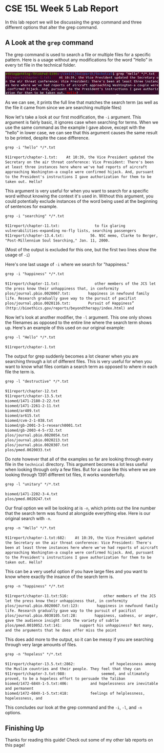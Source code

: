 # CSE 15L Week 5 Lab Report

In this lab report we will be discussing the grep command and three different options that alter the grep command.

## A Look at the `grep` command

The grep command is used to search a file or multiple files for a specific pattern. Here is a usage without any modifications for the word "Hello" in every txt file in the technical folder.

![Image 1](images/week-5/image1.png)

As we can see, it prints the full line that matches the search term (as well as the file it came from since we are searching multiple files)

Now let's take a look at our first modification, the `-i` argument. This argument is fairly basic, it ignores case when searching for terms. When we use the same command as the example I gave above, except with the "hello" in lower case, we can see that this argument causes the same result to be printed, despite the case difference.

```
grep -i "hello" */*.txt

911report/chapter-1.txt:    At 10:39, the Vice President updated the Secretary on the air threat conference: Vice President: There's been at least three instances here where we've had reports of aircraft approaching Washington-a couple were confirmed hijack. And, pursuant to the President's instructions I gave authorization for them to be taken out. Hello?
```

This argument is very useful for when you want to search for a specific word without knowing the context it's used in. Without this argument, you could potentially exclude instances of the word being used at the beginning of sentences for example.
```
grep -i "searching" */*.txt

911report/chapter-11.txt:                to fix glaring vulnerabilities-expanding no-fly lists, searching passengers
911report/chapter-13.4.txt:            56. NSC memo, Clarke to Berger, "Post-Millennium Soul Searching," Jan. 11, 2000.
```
(Most of the output is excluded for this one, but the first two lines show the usage of `-i`)

Here's one last usage of `-i` where we search for "happiness."

```
grep -i "happiness" */*.txt

911report/chapter-11.txt:                other members of the JCS let the press know their unhappiness that, in conformity
plos/journal.pbio.0020067.txt:        happiness in newfound family life. Research gradually gave way to the pursuit of pacifist
plos/journal.pbio.0020116.txt:        Pursuit of Happiness” (http://bioethics.gov/reports/beyondtherapy/index.html) and
```

Now let's look at another modifier, the `-l` argument. This one only shows the filenames as opposed to the entire line where the search term shows up. Here's an example of this used on our original example:

```
grep -l "Hello" */*.txt

911report/chapter-1.txt
```

The output for grep suddenly becomes a lot cleaner when you are searching through a lot of different files. This is very useful for when you want to know what files contain a search term as opposed to where in each file the term is.

```
grep -l "destructive" */*.txt

911report/chapter-12.txt
911report/chapter-13.5.txt
biomed/1471-2180-2-22.txt
biomed/1471-2261-2-11.txt
biomed/ar409.txt
biomed/ar615.txt
biomed/cvm-2-1-038.txt
biomed/gb-2001-3-1-research0001.txt
biomed/gb-2003-4-5-r32.txt
plos/journal.pbio.0020054.txt
plos/journal.pbio.0020213.txt
plos/journal.pbio.0020307.txt
plos/pmed.0020033.txt
```

Do note however that all of the examples so far are looking through every file in the `technical` directory. This argument becomes a lot less useful when looking through only a few files. But for a case like this where we are looking through 1391 different txt files, it works wonderfully.

```
grep -l "unitary" */*.txt

biomed/1471-2202-3-4.txt
plos/pmed.0020247.txt
```

Our final option we will be looking at is `-n`, which prints out the line number that the search term was found at alongside everything else. Here is our original search with `-n`.

```
grep -n "Hello" */*.txt

911report/chapter-1.txt:682:    At 10:39, the Vice President updated the Secretary on the air threat conference: Vice President: There's been at least three instances here where we've had reports of aircraft approaching Washington-a couple were confirmed hijack. And, pursuant to the President's instructions I gave authorization for them to be taken out. Hello?
```

This can be a very useful option if you have large files and you want to know where exactly the insance of the search term is.

```
grep -n "happiness" */*.txt

911report/chapter-11.txt:516:                other members of the JCS let the press know their unhappiness that, in conformity
plos/journal.pbio.0020067.txt:123:        happiness in newfound family life. Research gradually gave way to the pursuit of pacifist
plos/journal.pbio.0030105.txt:28:        happiness, sadness, or anger, gave the audience insight into the variety of subtle
plos/pmed.0010052.txt:141:        support his unhappiness? Not many, and the arguments that he does offer miss the point
```

This does add more to the output, so it can be messy if you are searching through very large amounts of files.

```
grep -n "hopeless" */*.txt

911report/chapter-13.5.txt:2862:                of hopelessness among the Muslim countries and their people. They feel that they can
911report/chapter-3.txt:988:                seemed, and ultimately proved, to be a hopeless effort to persuade the Taliban
biomed/1472-684X-1-5.txt:406:          and hopelessness are inevitable and permanent
biomed/1472-684X-1-5.txt:418:          feelings of helplessness, hopelessness, and
```

This concludes our look at the grep command and the `-i`, `-l`, and `-n` options.

## Finishing Up

Thanks for reading this guide! Check out some of my other lab reports on this page!
